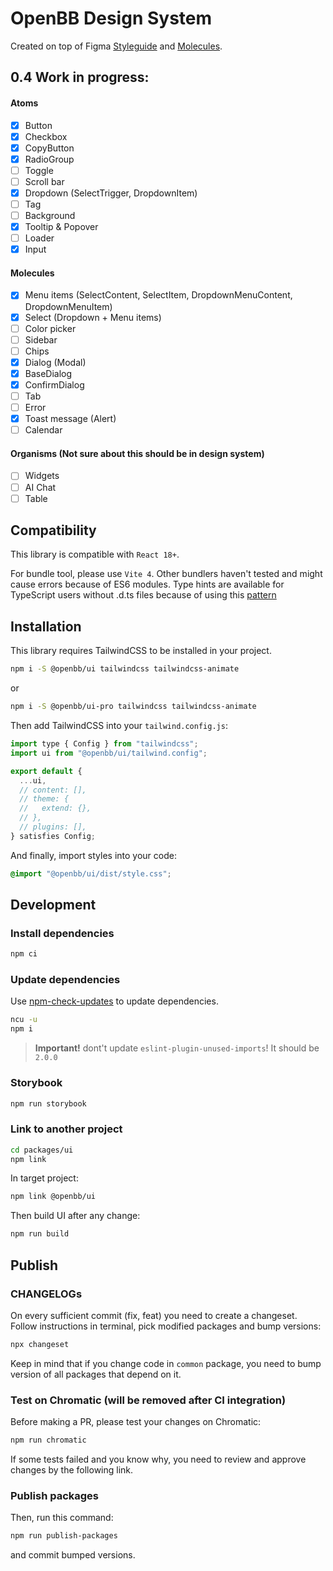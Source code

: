 # OpenBB Design System

Created on top of Figma [Styleguide](https://www.figma.com/file/Gbu811BkBJBtez3ajbr7lw/Styleguide?type=design&node-id=23-26&mode=design&t=ACcxkQNaADUUe1PL-4) and [Molecules](https://www.figma.com/file/zrku7cFZzdFFswOL5snYCj/Components---Molecules?type=design&node-id=1-5186&mode=dev).

## 0.4 Work in progress:

#### Atoms

- [x] Button
- [x] Checkbox
- [x] CopyButton
- [x] RadioGroup
- [ ] Toggle
- [ ] Scroll bar
- [x] Dropdown (SelectTrigger, DropdownItem)
- [ ] Tag
- [ ] Background
- [x] Tooltip & Popover
- [ ] Loader
- [x] Input

#### Molecules

- [x] Menu items (SelectContent, SelectItem, DropdownMenuContent, DropdownMenuItem)
- [x] Select (Dropdown + Menu items)
- [ ] Color picker
- [ ] Sidebar
- [ ] Chips
- [x] Dialog (Modal)
- [x] BaseDialog
- [x] ConfirmDialog
- [ ] Tab
- [ ] Error
- [x] Toast message (Alert)
- [ ] Calendar

#### Organisms (Not sure about this should be in design system)

- [ ] Widgets
- [ ] AI Chat
- [ ] Table

## Compatibility

This library is compatible with `React 18+`.

For bundle tool, please use `Vite 4`. Other bundlers haven't tested and might cause errors because of ES6 modules.
Type hints are available for TypeScript users without .d.ts files because of using this [pattern](https://turbo.build/blog/you-might-not-need-typescript-project-references#internal-typescript-packages)

## Installation

This library requires TailwindCSS to be installed in your project.

```bash
npm i -S @openbb/ui tailwindcss tailwindcss-animate
```

or

```bash
npm i -S @openbb/ui-pro tailwindcss tailwindcss-animate
```

Then add TailwindCSS into your `tailwind.config.js`:

```js
import type { Config } from "tailwindcss";
import ui from "@openbb/ui/tailwind.config";

export default {
  ...ui,
  // content: [],
  // theme: {
  //   extend: {},
  // },
  // plugins: [],
} satisfies Config;
```

And finally, import styles into your code:

```css
@import "@openbb/ui/dist/style.css";
```

## Development

### Install dependencies

```bash
npm ci
```

### Update dependencies

Use [npm-check-updates](https://www.npmjs.com/package/npm-check-updates) to update dependencies.

```bash
ncu -u
npm i
```

> **Important!** dont't update `eslint-plugin-unused-imports`! It should be `2.0.0`

### Storybook

```bash
npm run storybook
```

### Link to another project

```bash
cd packages/ui
npm link
```

In target project:

```bash
npm link @openbb/ui
```

Then build UI after any change:

```bash
npm run build
```

## Publish

### CHANGELOGs

On every sufficient commit (fix, feat) you need to create a changeset. Follow instructions in terminal, pick modified packages and bump versions:

```bash
npx changeset
```

Keep in mind that if you change code in `common` package, you need to bump version of all packages that depend on it.

### Test on Chromatic (will be removed after CI integration)

Before making a PR, please test your changes on Chromatic:

```bash
npm run chromatic
```

If some tests failed and you know why, you need to review and approve changes by the following link.

### Publish packages

Then, run this command:

```bash
npm run publish-packages
```

and commit bumped versions.
